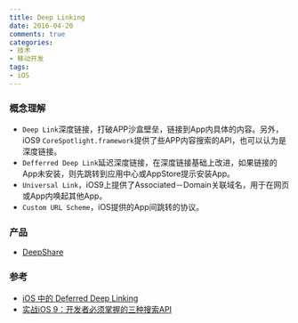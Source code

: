 ```yaml
---
title: Deep Linking
date: 2016-04-20
comments: true
categories:
- 技术
- 移动开发
tags:
- iOS
---
```


### 概念理解

* `Deep Link`深度链接，打破APP沙盒壁垒，链接到App内具体的内容。另外，iOS9 `CoreSpotlight.framework`提供了些APP内容搜索的API，也可以认为是深度链接。
* `Defferred Deep Link`延迟深度链接，在深度链接基础上改进，如果链接的App未安装，则先跳转到应用中心或AppStore提示安装App。
* `Universal Link`，iOS9上提供了Associated－Domain关联域名，用于在网页或App内唤起其他App。
* `Custom URL Scheme`，iOS提供的App间跳转的协议。

### 产品

* [DeepShare](http://deepshare.io/deeplink/)

### 参考
* [iOS 中的 Deferred Deep Linking](http://www.cocoachina.com/ios/20160105/14871.html)
* [实战iOS 9：开发者必须掌握的三种搜索API](http://www.csdn.net/article/2015-07-16/2825222-search-apis)